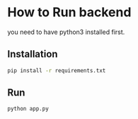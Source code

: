 # How to Run backend

you need to have python3 installed first.

## Installation



```bash
pip install -r requirements.txt
```

## Run

```python
python app.py
